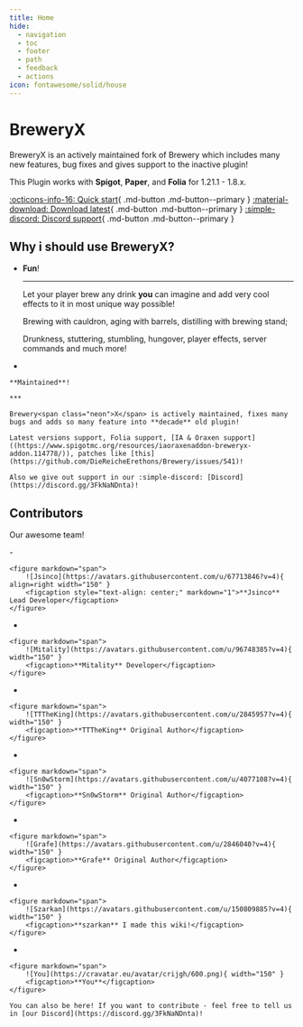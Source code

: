 ```yaml
--- 
title: Home
hide:
  - navigation
  - toc
  - footer
  - path
  - feedback
  - actions
icon: fontawesome/solid/house
---
```


<h1 class="white">  
    Brewery<span class="neon">X</span>
</h1>

BreweryX is an actively maintained fork of Brewery which includes many new features, bug fixes and gives support to the inactive plugin!

This Plugin works with **Spigot**, **Paper**, and **Folia** for 1.21.1 - 1.8.x.

[:octicons-info-16: Quick start](guide/recipies.md){ .md-button .md-button--primary }
[:material-download: Download latest](https://www.spigotmc.org/resources/breweryx.114777/){ .md-button .md-button--primary }
[:simple-discord: Discord support](https://discord.gg/3FkNaNDnta){ .md-button .md-button--primary }

## Why i should use Brewery<span class="neon">X</span>?

<div class="grid cards" markdown>

- 
    **Fun**!

    ***

    Let your player brew any drink **you** can imagine and add very cool effects to it in most unique way possible!

    Brewing with cauldron, aging with barrels, distilling with brewing stand;

    Drunkness, stuttering, stumbling, hungover, player effects, server commands and much more!

- 

    **Maintained**!

    ***

    Brewery<span class="neon">X</span> is actively maintained, fixes many bugs and adds so many feature into **decade** old plugin!

    Latest versions support, Folia support, [IA & Oraxen support]((https://www.spigotmc.org/resources/iaoraxenaddon-breweryx-addon.114778/)), patches like [this](https://github.com/DieReicheErethons/Brewery/issues/541)!

    Also we give out support in our :simple-discord: [Discord](https://discord.gg/3FkNaNDnta)!
</div>


## Contributors

Our awesome team!

<div class="grid cards" markdown>
-  

    <figure markdown="span">
        ![Jsinco](https://avatars.githubusercontent.com/u/67713846?v=4){ align=right width="150" }
        <figcaption style="text-align: center;" markdown="1">**Jsinco** Lead Developer</figcaption>
    </figure>

</div>

<div class="grid cards" markdown>

-  

    <figure markdown="span">
        ![Mitality](https://avatars.githubusercontent.com/u/96748385?v=4){ width="150" }
        <figcaption>**Mitality** Developer</figcaption>
    </figure>

-  

    <figure markdown="span">
        ![TTTheKing](https://avatars.githubusercontent.com/u/2845957?v=4){ width="150" }
        <figcaption>**TTTheKing** Original Author</figcaption>
    </figure>

-  

    <figure markdown="span">
        ![Sn0wStorm](https://avatars.githubusercontent.com/u/4077108?v=4){ width="150" }
        <figcaption>**Sn0wStorm** Original Author</figcaption>
    </figure>

-  

    <figure markdown="span">
        ![Grafe](https://avatars.githubusercontent.com/u/2846040?v=4){ width="150" }
        <figcaption>**Grafe** Original Author</figcaption>
    </figure>

- 

    <figure markdown="span">
        ![Szarkan](https://avatars.githubusercontent.com/u/150809885?v=4){ width="150" }
        <figcaption>**szarkan** I made this wiki!</figcaption>
    </figure>

- 

    <figure markdown="span">
        ![You](https://cravatar.eu/avatar/crijgh/600.png){ width="150" }
        <figcaption>**You**</figcaption>
    </figure>

    You can also be here! If you want to contribute - feel free to tell us in [our Discord](https://discord.gg/3FkNaNDnta)!


</div>
